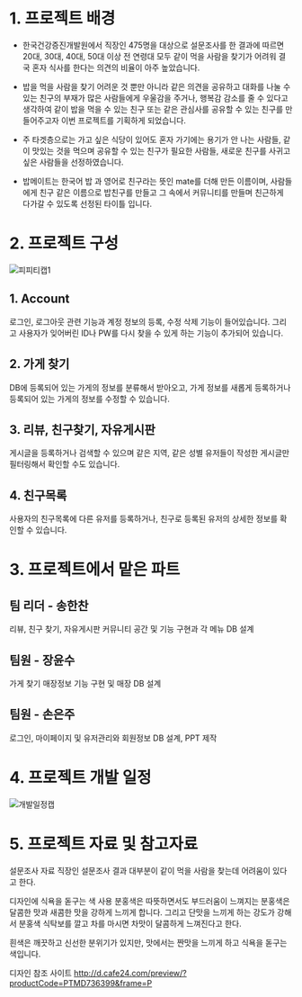 # 1. 프로젝트 배경
* 한국건강증진개발원에서 직장인 475명을 대상으로 설문조사를 한 결과에 따르면 20대, 30대, 40대, 50대
이상 전 연령대 모두 같이 먹을 사람을 찾기가 어려워 결국 혼자 식사를 한다는 의견의 비율이 아주 높았습니다.

* 밥을 먹을 사람을 찾기 어려운 것 뿐만 아니라 같은 의견을 공유하고 대화를 나눌 수 있는 
친구의 부재가 많은 사람들에게 우울감을 주거나, 행복감 감소를 줄 수 있다고 생각하여 같이 밥을 먹을 수
 있는 친구 또는 같은 관심사를 공유할 수 있는 친구를 만들어주고자 이번 프로젝트를 기획하게 되었습니다.

* 주 타겟층으로는 가고 싶은 식당이 있어도 혼자 가기에는 용기가 안 나는 사람들, 
같이 맛있는 것을 먹으며 공유할 수 있는 친구가 필요한 사람들, 새로운 친구를 사귀고 싶은 사람들을 
선정하였습니다.

* 밥메이트는 한국어 밥 과 영어로 친구라는 뜻인 mate를 더해 만든 이름이며, 사람들에게 친구 같은 이름으로
밥친구를 만들고 그 속에서 커뮤니티를 만들며 친근하게 다가갈 수 있도록 선정된 타이틀 입니다.

# 2. 프로젝트 구성
![피피티캡1](https://user-images.githubusercontent.com/107029371/177459559-2245f097-2fac-4d38-acc9-1962fee8de3e.PNG)
## 1. Account
로그인, 로그아웃 관련 기능과 계정 정보의 등록, 수정 삭제 기능이 들어있습니다.
그리고 사용자가 잊어버린 ID나 PW를 다시 찾을 수 있게 하는 기능이 추가되어 있습니다.

## 2. 가게 찾기
DB에 등록되어 있는 가게의 정보를 분류해서 받아오고, 가게 정보를 새롭게 등록하거나 등록되어 있는 가게의 정보를 수정할 수 있습니다.

## 3. 리뷰, 친구찾기, 자유게시판
게시글을 등록하거나 검색할 수 있으며 같은 지역, 같은 성별 유저들이 작성한 게시글만 필터링해서 확인할 수도 있습니다.

## 4. 친구목록
 사용자의 친구목록에 다른 유저를 등록하거나, 친구로 등록된 유저의 상세한 정보를 확인할 수 있습니다.
 
# 3. 프로젝트에서 맡은 파트
## 팀 리더 - 송한찬
리뷰, 친구 찾기, 자유게시판 커뮤니티 공간 및 기능 구현과 각 메뉴 DB 설계

## 팀원 - 장윤수
가게 찾기 매장정보 기능 구현 및 매장 DB 설계  

## 팀원 - 손은주
로그인, 마이페이지 및 유저관리와 회원정보 DB 설계, PPT 제작

# 4. 프로젝트 개발 일정
![개발일정캡](https://user-images.githubusercontent.com/107029371/177516312-8d7c9dae-c750-47b1-9654-0caec2e1b4b1.PNG)

# 5. 프로젝트 자료 및 참고자료

설문조사 자료
직장인 설문조사 결과 대부분이 같이 먹을 사람을 찾는데 어려움이 있다고 한다.

디자인에 식욕을 돋구는 색 사용
분홍색은 따뜻하면서도 부드러움이 느껴지는 분홍색은 달콤한 맛과 새콤한 맛을 강하게 느끼게 합니다. 그리고 단맛을 느끼게 하는 강도가 강해서
분홍색 식탁보를 깔고 차를 마시면 차맛이 달콤하게 느껴진다고 한다.

흰색은 깨끗하고 신선한 분위기가 있지만, 맛에서는 짠맛을 느끼게 하고 식욕을 돋구는 색입니다.

디자인 참조 사이트
http://d.cafe24.com/preview/?productCode=PTMD736399&frame=P



